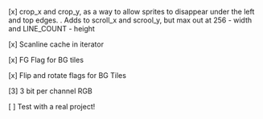 [x] crop_x and crop_y, as a way to allow sprites to disappear under the left and top edges.
    . Adds to scroll_x and scrool_y, but max out at 256 - width and LINE_COUNT - height

[x] Scanline cache in iterator

[x] FG Flag for BG tiles

[x] Flip and rotate flags for BG Tiles

[3] 3 bit per channel RGB

[ ] Test with a real project!
